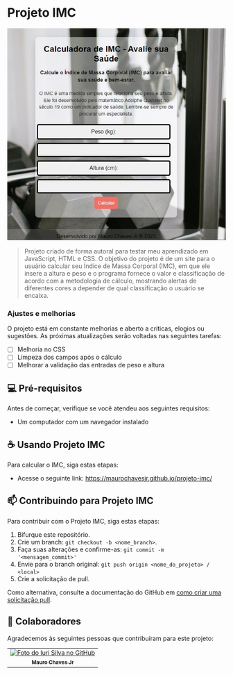 # Projeto IMC

<img src="porfolio-1.jpg" alt="Exemplo imagem">

> Projeto criado de forma autoral para testar meu aprendizado em JavaScript, HTML e CSS. O objetivo do projeto é de um site para o usuário calcular seu Índice de Massa Corporal (IMC), em que ele insere a altura e peso e o programa fornece o valor e classificação de acordo com a metodologia de cálculo, mostrando alertas de diferentes cores a depender de qual classificação o usuário se encaixa.

### Ajustes e melhorias

O projeto está em constante melhorias e aberto a críticas, elogios ou sugestões. As próximas atualizações serão voltadas nas seguintes tarefas:

- [ ] Melhoria no CSS
- [ ] Limpeza dos campos após o cálculo
- [ ] Melhorar a validação das entradas de peso e altura

## 💻 Pré-requisitos

Antes de começar, verifique se você atendeu aos seguintes requisitos:

- Um computador com um navegador instalado

## ☕ Usando Projeto IMC

Para calcular o IMC, siga estas etapas:

- Acesse o seguinte link: https://maurochavesjr.github.io/projeto-imc/


## 📫 Contribuindo para Projeto IMC

Para contribuir com o Projeto IMC, siga estas etapas:

1. Bifurque este repositório.
2. Crie um branch: `git checkout -b <nome_branch>`.
3. Faça suas alterações e confirme-as: `git commit -m '<mensagem_commit>'`
4. Envie para o branch original: `git push origin <nome_do_projeto> / <local>`
5. Crie a solicitação de pull.

Como alternativa, consulte a documentação do GitHub em [como criar uma solicitação pull](https://help.github.com/en/github/collaborating-with-issues-and-pull-requests/creating-a-pull-request).

## 🤝 Colaboradores

Agradecemos às seguintes pessoas que contribuíram para este projeto:

<table>
  <tr>
    <td align="center">
      <a href="#" title="defina o titulo do link">
        <img src="https://avatars.githubusercontent.com/u/138091054?v=4" width="100px;" alt="Foto do Iuri Silva no GitHub"/><br>
        <sub>
          <b>Mauro Chaves Jr</b>
        </sub>
      </a>
    </td>
  </tr>
</table>

